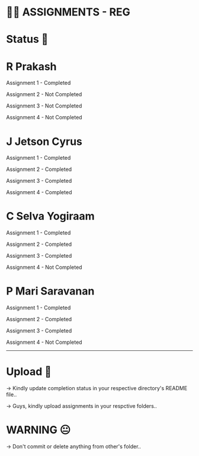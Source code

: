 # 😶‍🌫️ ASSIGNMENTS - REG

# Status 📝

# R Prakash
Assignment 1 - Completed

Assignment 2 - Not Completed

Assignment 3 - Not Completed

Assignment 4 - Not Completed

# J Jetson Cyrus 
Assignment 1 - Completed

Assignment 2 - Completed

Assignment 3 - Completed

Assignment 4 - Completed

# C Selva Yogiraam
Assignment 1 - Completed

Assignment 2 - Completed

Assignment 3 - Completed

Assignment 4 - Not Completed

# P Mari Saravanan
Assignment 1 - Completed

Assignment 2 - Completed

Assignment 3 - Completed

Assignment 4 - Not Completed

<hr>

# Upload 📌
-> Kindly update completion status in your respective directory's README file..

-> Guys, kindly upload assignments in your respctive folders..

# WARNING 😐
-> Don't commit or delete anything from other's folder..
